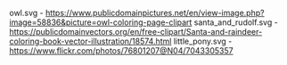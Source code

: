 owl.svg - https://www.publicdomainpictures.net/en/view-image.php?image=58836&picture=owl-coloring-page-clipart
santa_and_rudolf.svg - https://publicdomainvectors.org/en/free-clipart/Santa-and-raindeer-coloring-book-vector-illustration/18574.html
little_pony.svg - https://www.flickr.com/photos/76801207@N04/7043305357